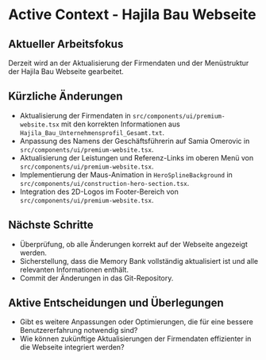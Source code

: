 # Active Context - Hajila Bau Webseite

## Aktueller Arbeitsfokus
Derzeit wird an der Aktualisierung der Firmendaten und der Menüstruktur der Hajila Bau Webseite gearbeitet.

## Kürzliche Änderungen
- Aktualisierung der Firmendaten in `src/components/ui/premium-website.tsx` mit den korrekten Informationen aus `Hajila_Bau_Unternehmensprofil_Gesamt.txt`.
- Anpassung des Namens der Geschäftsführerin auf Samia Omerovic in `src/components/ui/premium-website.tsx`.
- Aktualisierung der Leistungen und Referenz-Links im oberen Menü von `src/components/ui/premium-website.tsx`.
- Implementierung der Maus-Animation in `HeroSplineBackground` in `src/components/ui/construction-hero-section.tsx`.
- Integration des 2D-Logos im Footer-Bereich von `src/components/ui/premium-website.tsx`.

## Nächste Schritte
- Überprüfung, ob alle Änderungen korrekt auf der Webseite angezeigt werden.
- Sicherstellung, dass die Memory Bank vollständig aktualisiert ist und alle relevanten Informationen enthält.
- Commit der Änderungen in das Git-Repository.

## Aktive Entscheidungen und Überlegungen
- Gibt es weitere Anpassungen oder Optimierungen, die für eine bessere Benutzererfahrung notwendig sind?
- Wie können zukünftige Aktualisierungen der Firmendaten effizienter in die Webseite integriert werden?
